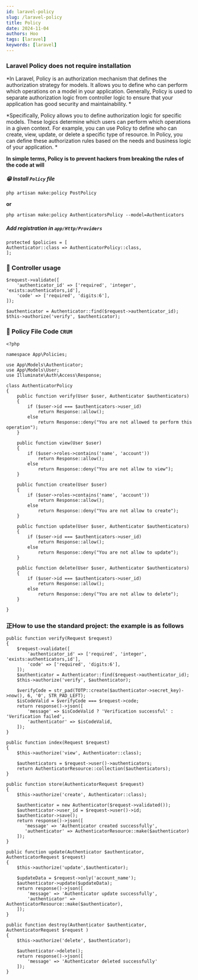 ```yaml
---
id: laravel-policy
slug: /laravel-policy
title: Policy
date: 2024-11-04
authors: Hoo
tags: [laravel]
keywords: [laravel]
---
```


### Laravel Policy does not require installation

*In Laravel, Policy is an authorization mechanism that defines the authorization strategy for models. It allows you to define who can perform which operations on a model in your application. Generally, Policy is used to separate authorization logic from controller logic to ensure that your application has good security and maintainability. *

*Specifically, Policy allows you to define authorization logic for specific models. These logics determine which users can perform which operations in a given context. For example, you can use Policy to define who can create, view, update, or delete a specific type of resource. In Policy, you can define these authorization rules based on the needs and business logic of your application. *

**In simple terms, Policy is to prevent hackers from breaking the rules of the code at will**

##### 😁 Install `Policy` file

```
php artisan make:policy PostPolicy
```
**or**

```
php artisan make:policy AuthenticatorsPolicy --model=Authenticators
```

##### Add registration in `app/Http/Providers`

```
protected $policies = [
Authenticator::class => AuthenticatorPolicy::class,
];
```

### 🍂 Controller usage

```
$request->validate([
    'authenticator_id' => ['required', 'integer', 'exists:authenticators,id'],
    'code' => ['required', 'digits:6'],
]);

$authenticator = Authenticator::find($request->authenticator_id);
$this->authorize('verify', $authenticator);
```

### 🍂 Policy File Code `CRUM`

```
<?php

namespace App\Policies;

use App\Models\Authenticator;
use App\Models\User;
use Illuminate\Auth\Access\Response;

class AuthenticatorPolicy
{
    public function verify(User $user, Authenticator $authenticators)
    {
        if ($user->id === $authenticators->user_id)
            return Response::allow();
        else
            return Response::deny("You are not allowed to perform this operation");
    }

    public function view(User $user)
    {
        if ($user->roles->contains('name', 'account'))
            return Response::allow();
        else
            return Response::deny("You are not allow to view");
    }

    public function create(User $user)
    {
        if ($user->roles->contains('name', 'account'))
            return Response::allow();
        else
            return Response::deny("You are not allow to create");
    }

    public function update(User $user, Authenticator $authenticators)
    {
        if ($user->id === $authenticators->user_id)
            return Response::allow();
        else
            return Response::deny("You are not allow to update");
    }

    public function delete(User $user, Authenticator $authenticators)
    {
        if ($user->id === $authenticators->user_id)
            return Response::allow();
        else
            return Response::deny("You are not allow to delete");
    }

}
```

### 正How to use the standard project: the example is as follows

```
public function verify(Request $request)
{
    $request->validate([
        'authenticator_id' => ['required', 'integer', 'exists:authenticators,id'],
        'code' => ['required', 'digits:6'],
    ]);
    $authenticator = Authenticator::find($request->authenticator_id);
    $this->authorize('verify', $authenticator);

    $verifyCode = str_pad(TOTP::create($authenticator->secret_key)->now(), 6, '0', STR_PAD_LEFT);
    $isCodeValid = $verifyCode === $request->code;
    return response()->json([
        'message' => $isCodeValid ? 'Verification successful' : 'Verification failed',
        'authenticator' => $isCodeValid,
    ]);
}

public function index(Request $request)
{
    $this->authorize('view', Authenticator::class);

    $authenticators = $request->user()->authenticators;
    return AuthenticatorResource::collection($authenticators);
}

public function store(AuthenticatorRequest $request)
{
    $this->authorize('create', Authenticator::class);

    $authenticator = new Authenticator($request->validated());
    $authenticator->user_id = $request->user()->id;
    $authenticator->save();
    return response()->json([
       'message' => 'Authenticator created successfully',
       'authenticator' => AuthenticatorResource::make($authenticator)
    ]);
}

public function update(Authenticator $authenticator, AuthenticatorRequest $request)
{
    $this->authorize('update',$authenticator);

    $updateData = $request->only('account_name');
    $authenticator->update($updateData);
    return response()->json([
        'message' => 'Authenticator update successfully',
        'authenticator' =>  AuthenticatorResource::make($authenticator),
    ]);
}

public function destroy(Authenticator $authenticator, AuthenticatorRequest $request )
{
    $this->authorize('delete', $authenticator);

    $authenticator->delete();
    return response()->json([
        'message' => 'Authenticator deleted successfully'
    ]);
}
```